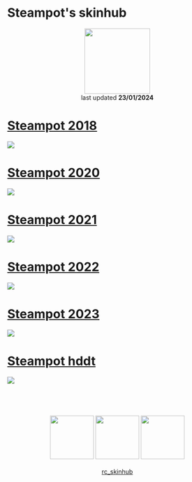 # Steampot's skinhub
<p align="center">
<a href="https://osu.ppy.sh/users/8540806">
  <img src="https://a.ppy.sh/8540806"  
       width="150"
       height="150"></a>
<br>
last updated <b>23/01/2024</b>
</p>

# [Steampot 2018](https://github.com/ryancranie/skinhub/raw/tyfh/player/steampot/Steampot%202018.osk)
[![](https://i.imgur.com/pYKo1z2.jpeg)](https://github.com/ryancranie/skinhub/raw/tyfh/player/steampot/Steampot%202018.osk)

# [Steampot 2020](https://github.com/ryancranie/skinhub/raw/tyfh/player/steampot/Steampot%202020.osk)
[![](https://i.imgur.com/aE7UpiG.jpeg)](https://github.com/ryancranie/skinhub/raw/tyfh/player/steampot/Steampot%202020.osk)

# [Steampot 2021](https://github.com/ryancranie/skinhub/raw/tyfh/player/steampot/Steampot%202021.osk)
[![](https://i.imgur.com/1KsSgI7.jpeg)](https://github.com/ryancranie/skinhub/raw/tyfh/player/steampot/Steampot%202021.osk)

# [Steampot 2022](https://github.com/ryancranie/skinhub/raw/tyfh/player/steampot/Steampot%202022.osk)
[![](https://i.imgur.com/mLZptnw.jpeg)](https://github.com/ryancranie/skinhub/raw/tyfh/player/steampot/Steampot%202022.osk)

# [Steampot 2023](https://github.com/ryancranie/skinhub/raw/tyfh/player/steampot/Steampot%202023.osk)
[![](https://i.imgur.com/P65bVlV.jpeg)](https://github.com/ryancranie/skinhub/raw/tyfh/player/steampot/Steampot%202023.osk)

# [Steampot hddt](https://github.com/ryancranie/skinhub/raw/tyfh/player/steampot/Steampot%20hddt.osk)
[![](https://i.imgur.com/pJfMYwC.jpeg)](https://github.com/ryancranie/skinhub/raw/tyfh/player/steampot/Steampot%20hddt.osk)

#
<p align="center">
  <br></br>
  <a href="https://www.twitch.tv/steampottt">
  <img src="https://i.imgur.com/HM030lk.png" 
       width="100" 
       height="100"></a>
  <a href="https://www.youtube.com/@Steampot">
  <img src="https://i.imgur.com/YWbDUUy.png"  
       width="100" 
       height="100"></a>
  <a href="https://twitter.com/steampottt">
  <img src="https://i.imgur.com/PUQ5uWf.png" 
       width="100" 
       height="100"></a>
  <br></br>
  <a href="https://github.com/ryancranie/skinhub">rc_skinhub</a>
 </p>



